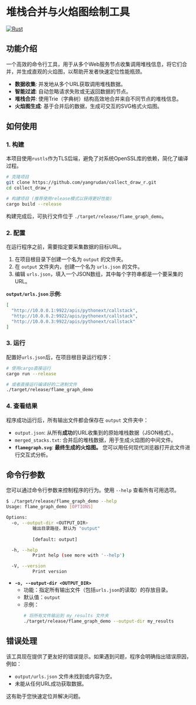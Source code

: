 # 堆栈合并与火焰图绘制工具

[![Rust](https://github.com/yangrudan/collect_draw_r/actions/workflows/rust.yml/badge.svg)](https://github.com/yangrudan/collect_draw_r/actions/workflows/rust.yml)

## 功能介绍

一个高效的命令行工具，用于从多个Web服务节点收集调用堆栈信息，将它们合并，并生成直观的火焰图，以帮助开发者快速定位性能瓶颈。

- **数据收集**: 并发地从多个URL获取调用堆栈数据。
- **智能过滤**: 自动忽略请求失败或无返回数据的节点。
- **堆栈合并**: 使用Trie（字典树）结构高效地合并来自不同节点的堆栈信息。
- **火焰图生成**: 基于合并后的数据，生成可交互的SVG格式火焰图。

## 如何使用

### 1. 构建

本项目使用`rustls`作为TLS后端，避免了对系统OpenSSL库的依赖，简化了编译过程。

```bash
# 克隆项目
git clone https://github.com/yangrudan/collect_draw_r.git
cd collect_draw_r

# 构建项目 (推荐使用release模式以获得更好性能)
cargo build --release
```

构建完成后，可执行文件位于 `./target/release/flame_graph_demo`。

### 2. 配置

在运行程序之前，需要指定要采集数据的目标URL。

1.  在项目根目录下创建一个名为 `output` 的文件夹。
2.  在 `output` 文件夹内，创建一个名为 `urls.json` 的文件。
3.  编辑 `urls.json`，填入一个JSON数组，其中每个字符串都是一个要采集的URL。

**`output/urls.json` 示例:**
```json
[
  "http://10.0.0.1:9922/apis/pythonext/callstack",
  "http://10.0.0.2:9922/apis/pythonext/callstack",
  "http://10.0.0.3:9922/apis/pythonext/callstack"
]
```

### 3. 运行

配置好`urls.json`后，在项目根目录运行程序：

```bash
# 使用cargo直接运行
cargo run --release

# 或者直接运行编译好的二进制文件
./target/release/flame_graph_demo
```

### 4. 查看结果

程序成功运行后，所有输出文件都会保存在 `output` 文件夹中：

- `output.json`: 从所有**成功**的URL收集到的原始堆栈数据（JSON格式）。
- `merged_stacks.txt`: 合并后的堆栈数据，用于生成火焰图的中间文件。
- **`flamegraph.svg`**: **最终生成的火焰图。** 您可以用任何现代浏览器打开此文件进行交互式分析。

## 命令行参数

您可以通过命令行参数来控制程序的行为。使用 `--help` 查看所有可用选项。

```bash
$ ./target/release/flame_graph_demo --help
Usage: flame_graph_demo [OPTIONS]

Options:
  -o, --output-dir <OUTPUT_DIR>
          输出目录路径，默认为 "output"
          
          [default: output]

  -h, --help
          Print help (see more with '--help')

  -V, --version
          Print version
```

- **`-o, --output-dir <OUTPUT_DIR>`**
  - 功能：指定所有输出文件（包括`urls.json`的读取）的存放目录。
  - 默认值：`output`
  - 示例：
    ```bash
    # 将所有文件输出到 my_results 文件夹
    ./target/release/flame_graph_demo --output-dir my_results
    ```

## 错误处理

该工具现在提供了更友好的错误提示。如果遇到问题，程序会明确指出错误原因，例如：
- `output/urls.json` 文件未找到或内容为空。
- 未能从任何URL成功获取数据。

这有助于您快速定位并解决问题。
